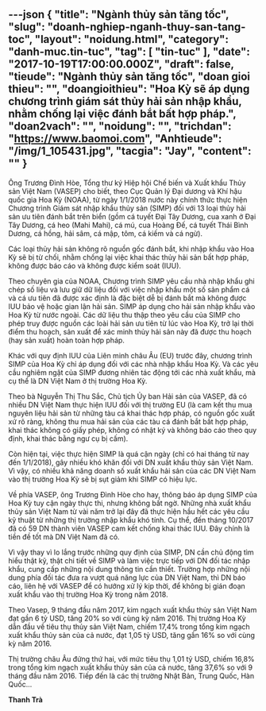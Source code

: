 ---json
{
    "title": "Ngành thủy sản tăng tốc",
    "slug": "doanh-nghiep-nganh-thuy-san-tang-toc",
    "layout": "noidung.html",
    "category": "danh-muc.tin-tuc",
    "tag": [
        "tin-tuc"
    ],
    "date": "2017-10-19T17:00:00.000Z",
    "draft": false,
    "tieude": "Ngành thủy sản tăng tốc",
    "doan gioi thieu": "",
    "doangioithieu": "Hoa Kỳ sẽ áp dụng chương trình giám sát thủy hải sản nhập khẩu, nhằm chống lại việc đánh bắt bất hợp pháp.",
    "doan2vach": "",
    "noidung": "",
    "trichdan": "https://www.baomoi.com",
    "Anhtieude": "/img/1_105431.jpg",
    "tacgia": "Jay",
    "__content__": ""
}
---
<p><span style="font-size:14px">&Ocirc;ng Trương Đ&igrave;nh H&ograve;e, Tổng thư k&yacute; Hiệp hội Chế biến v&agrave; Xuất khẩu Thủy sản Việt Nam (VASEP) cho biết, theo Cục Quản l&yacute; Đại dương v&agrave; Kh&iacute; hậu quốc gia Hoa Kỳ (NOAA), từ ng&agrave;y 1/1/2018 nước n&agrave;y ch&iacute;nh thức thực hiện Chương tr&igrave;nh Gi&aacute;m s&aacute;t nhập khẩu thủy sản (SIMP) đối với 13 loại thủy hải sản ưu ti&ecirc;n đ&aacute;nh bắt tr&ecirc;n biển (gồm c&aacute; tuyết Đại T&acirc;y Dương, cua xanh ở Đại T&acirc;y Dương, c&aacute; heo (Mahi Mahi), c&aacute; m&uacute;, cua Ho&agrave;ng Đế, c&aacute; tuyết Th&aacute;i B&igrave;nh Dương, c&aacute; hồng, hải s&acirc;m, c&aacute; mập, t&ocirc;m, c&aacute; kiếm v&agrave; c&aacute; ngừ).</span></p>

<p><span style="font-size:14px">C&aacute;c loại thủy hải sản kh&ocirc;ng r&otilde; nguồn gốc đ&aacute;nh bắt, khi nhập khẩu v&agrave;o Hoa Kỳ sẽ bị từ chối, nhằm chống lại việc khai th&aacute;c thủy hải sản bất hợp ph&aacute;p, kh&ocirc;ng được b&aacute;o c&aacute;o v&agrave; kh&ocirc;ng được kiểm so&aacute;t (IUU).</span></p>

<p><span style="font-size:14px">Theo chuy&ecirc;n gia của NOAA, Chương tr&igrave;nh SIMP y&ecirc;u cầu nh&agrave; nhập khẩu ghi ch&eacute;p số liệu v&agrave; lưu giữ dữ liệu đối với việc nhập khẩu một số sản phẩm c&aacute; v&agrave; c&aacute; ưu ti&ecirc;n đ&atilde; được x&aacute;c định l&agrave; đặc biệt dễ bị đ&aacute;nh bắt m&agrave; kh&ocirc;ng được IUU bảo vệ hoặc gian lận hải sản. SIMP &aacute;p dụng cho hải sản nhập khẩu v&agrave;o Hoa Kỳ từ nước ngo&agrave;i. C&aacute;c dữ liệu thu thập theo y&ecirc;u cầu của SIMP cho ph&eacute;p truy được nguồn c&aacute;c lo&agrave;i hải sản ưu ti&ecirc;n từ l&uacute;c v&agrave;o Hoa Kỳ, trở lại thời điểm thu hoạch, sản xuất để x&aacute;c minh thủy hải sản n&agrave;y đ&atilde; được thu hoạch (hay sản xuất) ho&agrave;n to&agrave;n hợp ph&aacute;p.</span></p>

<p><span style="font-size:14px">Kh&aacute;c với quy định IUU của Li&ecirc;n minh ch&acirc;u &Acirc;u (EU) trước đ&acirc;y, chương tr&igrave;nh SIMP của Hoa Kỳ chỉ &aacute;p dụng đối với c&aacute;c nh&agrave; nhập khẩu Hoa Kỳ. V&agrave; c&aacute;c y&ecirc;u cầu nghi&ecirc;m ngặt của SIMP đương nhi&ecirc;n t&aacute;c động tới c&aacute;c nh&agrave; xuất khẩu, m&agrave; cụ thể l&agrave; DN Việt Nam ở thị trường Hoa Kỳ.</span></p>

<p><span style="font-size:14px">Theo b&agrave; Nguyễn Thị Thu Sắc, Chủ tịch Ủy ban Hải sản của VASEP, đ&atilde; c&oacute; nhiều DN Việt Nam thực hiện IUU đối với thị trường EU (l&agrave; cam kết thu mua nguy&ecirc;n liệu hải sản từ những t&agrave;u c&aacute; khai th&aacute;c hợp ph&aacute;p, c&oacute; nguồn gốc xuất xứ r&otilde; r&agrave;ng, kh&ocirc;ng thu mua hải sản của c&aacute;c t&agrave;u c&aacute; đ&aacute;nh bắt bất hợp ph&aacute;p, khai th&aacute;c kh&ocirc;ng c&oacute; giấy ph&eacute;p, kh&ocirc;ng c&oacute; nhật k&yacute; v&agrave; kh&ocirc;ng b&aacute;o c&aacute;o theo quy định, khai th&aacute;c bằng ngư cụ bị cấm).</span></p>

<p><span style="font-size:14px">C&ograve;n hiện tại, việc thực hiện SIMP l&agrave; qu&aacute; cận ng&agrave;y (chỉ c&oacute; hai th&aacute;ng từ nay đến 1/1/2018), g&acirc;y nhiều kh&oacute; khăn đối với DN xuất khẩu thủy sản Việt Nam. V&igrave; vậy, c&oacute; nhiều khả năng doanh số xuất khẩu hải sản của c&aacute;c DN Việt Nam v&agrave;o thị trường Hoa Kỳ sẽ bị sụt giảm khi SIMP c&oacute; hiệu lực.</span></p>

<p><span style="font-size:14px">Về ph&iacute;a VASEP, &ocirc;ng Trương Đ&igrave;nh H&ograve;e cho hay, th&ocirc;ng b&aacute;o &aacute;p dụng SIMP của Hoa Kỳ tuy cận ng&agrave;y thực thi, nhưng kh&ocirc;ng bất ngờ. Những nh&agrave; xuất khẩu thủy sản Việt Nam từ v&agrave;i năm trở lại đ&acirc;y đ&atilde; thực hiện hầu hết c&aacute;c y&ecirc;u cầu kỹ thuật từ những thị trường nhập khẩu kh&oacute; t&iacute;nh. Cụ thể, đến th&aacute;ng 10/2017 đ&atilde; c&oacute; 59 DN th&agrave;nh vi&ecirc;n VASEP cam kết chống khai th&aacute;c IUU. Đ&acirc;y ch&iacute;nh l&agrave; tiền đề tốt m&agrave; DN Việt Nam đ&atilde; c&oacute;.</span></p>

<p><span style="font-size:14px">V&igrave; vậy thay v&igrave; lo lắng trước những quy định của SIMP, DN cần chủ động t&igrave;m hiểu thật kỹ, thật chi tiết về SIMP v&agrave; l&agrave;m việc trực tiếp với DN đối t&aacute;c nhập khẩu, cung cấp những nội dung th&ocirc;ng tin cần thiết. Trường hợp những nội dung ph&iacute;a đối t&aacute;c đưa ra vượt qu&aacute; năng lực của DN Việt Nam, th&igrave; DN b&aacute;o c&aacute;o, li&ecirc;n hệ với VASEP để c&oacute; hướng xử l&yacute; kịp thời, để kh&ocirc;ng bị gi&aacute;n đoạn xuất khẩu v&agrave;o thị trường Hoa Kỳ trong năm 2018.</span></p>

<p><span style="font-size:14px">Theo Vasep, 9 th&aacute;ng đầu năm 2017, kim ngạch xuất khẩu thủy sản Việt Nam đạt gần 6 tỷ USD, tăng 20% so với c&ugrave;ng kỳ năm 2016. Thị trường Hoa Kỳ dẫn đầu về ti&ecirc;u thụ thủy sản Việt Nam, chiếm 17,4% trong tổng kim ngạch xuất khẩu thủy sản của cả nước, đạt 1,05 tỷ USD, tăng gần 16% so với c&ugrave;ng kỳ năm 2016.</span></p>

<p><span style="font-size:14px">Thị trường ch&acirc;u &Acirc;u đứng thứ hai, với mức ti&ecirc;u thụ 1,01 tỷ USD, chiếm 16,8% trong tổng kim ngạch xuất khẩu thủy sản của cả nước, tăng 37,6% so với 9 th&aacute;ng đầu năm 2016. Tiếp đến l&agrave; c&aacute;c thị trường Nhật Bản, Trung Quốc, H&agrave;n Quốc...</span></p>

<p><span style="font-size:14px"><strong>Thanh Tr&agrave;</strong></span></p>
